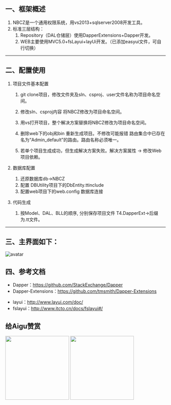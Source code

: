 一、框架概述
-------------
1. NBCZ是一个通用权限系统，用vs2013+sqlserver2008开发工具。
2. 标准三层结构：
   1. Repository（DAL仓储层）使用DapperExtensions+Dapper开发。
   2. WEB主要使用MVC5.0+fsLayui+layUi开发。（已添加easyui文件，可自行切换）
--------  

二、配置使用
-------------------
1. 项目文件基本配置
    1. git clone项目，修改文件夹及sln、csproj、user文件名称为项目命名空间。

    2. 修改sln、csproj内容 将NBCZ修改为项目命名空间。

    3. 用vs打开项目，整个解决方案替换将NBCZ修改为项目命名空间。

    4. 删除web下的obj和bin 重新生成项目。不修改可能报错
路由集合中已存在名为“Admin_default”的路由。路由名称必须唯一。
   
    5. 若单个项目生成成功，但生成解决方案失败。解决方案属性 → 修改Web项目依赖。

2. 数据库配置
    1. 还原数据库db→NBCZ
    2. 配置 DBUtility项目下的DbEntity.ttinclude
    3. 配置web项目下的web.config 数据库连接

3. 代码生成
    1. 按Model、DAL、BLL的顺序, 分别保存项目文件 T4.DapperExt→后缀为.tt文件。
----------

三、主界面如下：
---------------
![avatar](https://github.com/chi8708/NBCZ/blob/master/1529981048.jpg)

四、参考文档
--------------------------
- Dapper：https://github.com/StackExchange/Dapper
- Dapper-Extensions：https://github.com/tmsmith/Dapper-Extensions
* layui：http://www.layui.com/doc/
* fslayui：http://www.itcto.cn/docs/fslayui#/

给Aigu赞赏
-----------------
<img src="https://github.com/chi8708/NBCZ/blob/master/zswx.jpg"  width="200"/>
<img src="https://github.com/chi8708/NBCZ/blob/master/zszfb.jpg"  width="200"/>

